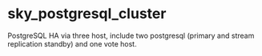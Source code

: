 sky_postgresql_cluster
======================

PostgreSQL HA via three host, include two postgresql (primary and stream replication standby) and one vote host.